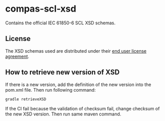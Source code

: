# compas-scl-xsd

Contains the official IEC 61850-6 SCL XSD schemas.

## License

The XSD schemas used are distributed under their [end user license agreement](./license/CC-EULA.pdf).

## How to retrieve new version of XSD

If there is a new version, add the definition of the new version into the pom.xml file. Then run following command:

```
gradle retrieveXSD
```

If the CI fail because the validation of checksum fail, change checksum of the new XSD version. Then run same maven command.

